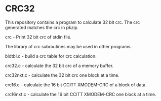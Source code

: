 # CRC32

This repository contains a program to calculate 32 bit crc.
The crc generated matches the crc in pkzip.

crc - Print 32 bit crc of stdin file.

The library of crc subroutines may be used in other programs.

bldtbl.c - build a crc table for crc calculation.

crc32.c - calculate the 32 bit crc of a memory buffer.

crc32nxt.c - calculate the 32 bit crc one block at a time.

crc16.c - calculate the 16 bit CCITT XMODEM-CRC of a block of data.

crc16nxt.c - calculate the 16 bit CCITT XMODEM-CRC one block at a time.
